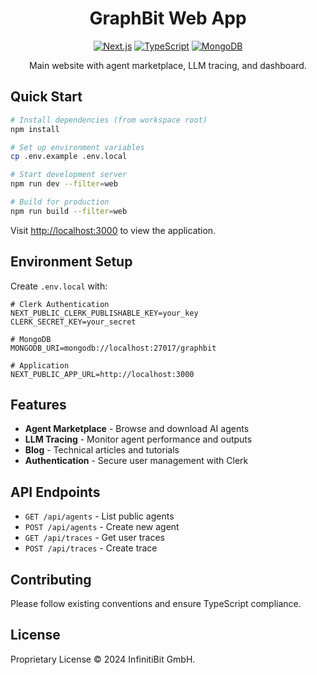 <div align="center">

# GraphBit Web App

[![Next.js](https://img.shields.io/badge/Next.js-15-black?style=flat-square&logo=next.js)](https://nextjs.org/)
[![TypeScript](https://img.shields.io/badge/TypeScript-5-blue?style=flat-square&logo=typescript)](https://www.typescriptlang.org/)
[![MongoDB](https://img.shields.io/badge/MongoDB-6-green?style=flat-square&logo=mongodb)](https://www.mongodb.com/)

Main website with agent marketplace, LLM tracing, and dashboard.

</div>

## Quick Start

```bash
# Install dependencies (from workspace root)
npm install

# Set up environment variables
cp .env.example .env.local

# Start development server
npm run dev --filter=web

# Build for production
npm run build --filter=web
```

Visit [http://localhost:3000](http://localhost:3000) to view the application.

## Environment Setup

Create `.env.local` with:

```env
# Clerk Authentication
NEXT_PUBLIC_CLERK_PUBLISHABLE_KEY=your_key
CLERK_SECRET_KEY=your_secret

# MongoDB
MONGODB_URI=mongodb://localhost:27017/graphbit

# Application
NEXT_PUBLIC_APP_URL=http://localhost:3000
```

## Features

- **Agent Marketplace** - Browse and download AI agents
- **LLM Tracing** - Monitor agent performance and outputs
- **Blog** - Technical articles and tutorials
- **Authentication** - Secure user management with Clerk

## API Endpoints

- `GET /api/agents` - List public agents
- `POST /api/agents` - Create new agent
- `GET /api/traces` - Get user traces
- `POST /api/traces` - Create trace

## Contributing

Please follow existing conventions and ensure TypeScript compliance.

## License

Proprietary License © 2024 InfinitiBit GmbH.
